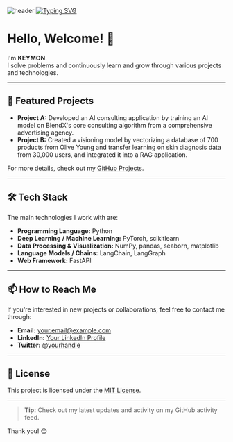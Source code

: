 ![header](https://capsule-render.vercel.app/api?type=waving&color=gradient&customColorList=10&height=200&text=keymon%20ai_git&fontSize=50&animation=twinkling&fontAlign=68&fontAlignY=36)
[![Typing SVG](https://readme-typing-svg.demolab.com?font=Fira+Code&pause=1000&color=F71DA9&random=true&width=435&lines=Less+is+Better;A.I+Engineer+%2F+A.I+Service+Architect;Problem+makes+a+new+one)](https://git.io/typing-svg)
<!--
**ProdKEYMON/ProdKEYMON** is a ✨ _special_ ✨ repository because its `README.md` (this file) appears on your GitHub profile.

Here are some ideas to get you started:

- 🔭 I’m currently working on ...
- 🌱 I’m currently learning ...
- 👯 I’m looking to collaborate on ...
- 🤔 I’m looking for help with ...
- 💬 Ask me about ...
- 📫 How to reach me: ...
- 😄 Pronouns: ...
- ⚡ Fun fact: ...
-->
# Hello, Welcome! 👋

I'm **KEYMON**.  
I solve problems and continuously learn and grow through various projects and technologies.

---

## 🚀 Featured Projects

- **Project A:** Developed an AI consulting application by training an AI model on BlendX's core consulting algorithm from a comprehensive advertising agency.
- **Project B:** Created a visioning model by vectorizing a database of 700 products from Olive Young and transfer learning on skin diagnosis data from 30,000 users, and integrated it into a RAG application.

For more details, check out my [GitHub Projects]([https://github.com/yourusername?tab=repositories](https://github.com/ProdKEYMON)).

---

## 🛠️ Tech Stack

The main technologies I work with are:

- **Programming Language:** Python
- **Deep Learning / Machine Learning:** PyTorch, scikitlearn
- **Data Processing & Visualization:** NumPy, pandas, seaborn, matplotlib
- **Language Models / Chains:** LangChain, LangGraph
- **Web Framework:** FastAPI

---

## 📫 How to Reach Me

If you're interested in new projects or collaborations, feel free to contact me through:

- **Email:** [your.email@example.com](mailto:prod.keymon@gmail.com)
- **LinkedIn:** [Your LinkedIn Profile]([https://www.linkedin.com/in/keymon](https://www.linkedin.com/in/keymon/))
- **Twitter:** [@yourhandle]([https://twitter.com/yourhandle](https://x.com/ProdKeymon))

---

## 📄 License

This project is licensed under the [MIT License](LICENSE).

---

> **Tip:** Check out my latest updates and activity on my GitHub activity feed.

Thank you! 😊
